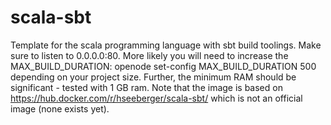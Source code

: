 # scala-sbt

Template for the scala programming language with sbt build toolings.
Make sure to listen to 0.0.0.0:80. More likely you will need to increase the
MAX_BUILD_DURATION: openode set-config MAX_BUILD_DURATION 500 depending on your
project size. Further, the minimum RAM should be significant - tested with 1 GB ram.
Note that the image is based on https://hub.docker.com/r/hseeberger/scala-sbt/
which is not an official image (none exists yet).
